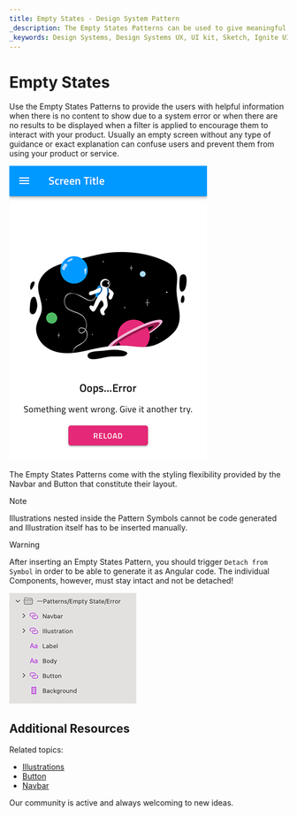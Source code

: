 ```yaml
---
title: Empty States - Design System Pattern
_description: The Empty States Patterns can be used to give meaningful feedback to the user when there is no content to show
_keywords: Design Systems, Design Systems UX, UI kit, Sketch, Ignite UI for Angular, Sketch to Angular, Angular, Angular Design System, Export code from Sketch, Design Kits for Angular, Sketch HTML, Sketch to HTML, Sketch UI kits
---
```


# Empty States

Use the Empty States Patterns to provide the users with helpful information when there is no content to show due to a system error or when there are no results to be displayed when a filter is applied to encourage them to interact with your product. Usually an empty screen without any type of guidance or exact explanation can confuse users and prevent them from using your product or service.

<img class="responsive-img" src="../images/empty-states_demo.png" srcset="../images/empty-states_demo@2x.png 2x" />

The Empty States Patterns come with the styling flexibility provided by the Navbar and Button that constitute their layout.

> [!Note]
> Illustrations nested inside the Pattern Symbols cannot be code generated and Illustration itself has to be inserted manually.

> [!WARNING]
> After inserting an Empty States Pattern, you should trigger `Detach from Symbol` in order to be able to generate it as Angular code. The individual Components, however, must stay intact and not be detached!

<img class="responsive-img" src="../images/empty-states_detach.png" srcset="../images/empty-states_detach@2x.png 2x" />

## Additional Resources

Related topics:

- [Illustrations](../style/illustrations.md)
- [Button](../components/button.md)
- [Navbar](../components/navbar.md)
  <div class="divider--half"></div>

Our community is active and always welcoming to new ideas.

